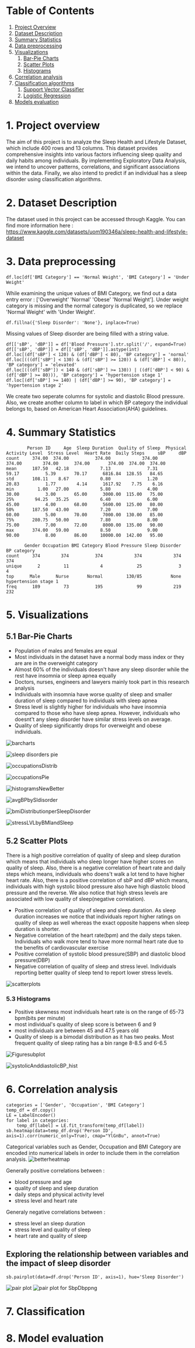 # Table of Contents
1. [Project Overview](#project-overview)
2. [Dataset Description](#dataset-description)
3. [Summary Statistics](#summary-statistics)
4. [Data preprocessing](#data-preprocessing)
5. [Visualizations](#visualizations)
   1. [Bar-Pie Charts](#Bar-Pie-Charts)
   2. [Scatter Plots](#Scatter-Plots)
   3. [Histograms](#Histograms)
6. [Correlation analysis](#correlation-analysis)
7. [Classification algorithms](#classification)
   1. [Support Vector Classifier](#svc)
   2. [Logistic Regression](#llc)
8. [Models evaluation](model-evaluation)
   




        


# 1. Project overview
The aim of this project is to analyze the Sleep Health and Lifestyle Dataset, which include 400 rows and 13 columns. This dataset provides comprehensive insights into various factors influencing sleep quality and daily habits among individuals. By implementing Exploratory Data Analysis, we intend to uncover patterns, correlations, and significant associations within the data. Finally, we also intend to predict if an individual has a sleep disorder using classification algorithms.


# 2. Dataset Description
The dataset used in this project can be accessed  through Kaggle. You can find more information here : https://www.kaggle.com/datasets/uom190346a/sleep-health-and-lifestyle-dataset

# 3. Data preprocessing
```
df.loc[df['BMI Category'] == 'Normal Weight', 'BMI Category'] = 'Under Weight'
```
While examining the unique values of BMI Category, we find out a data entry error : ['Overweight' 'Normal' 'Obese' 'Normal Weight']. Under weight category is missing and the normal category is duplicated, so we replace 'Normal Weight' with 'Under Weight'.


```
df.fillna({'Sleep Disorder': 'None'}, inplace=True)
```
Missing values of Sleep disorder are being filled with a string value. 


```
df[['sBP', 'dBP']] = df['Blood Pressure'].str.split('/', expand=True)
df[['sBP', 'dBP']] = df[['sBP', 'dBP']].astype(int)
df.loc[(df['sBP'] < 120) & (df['dBP'] < 80), 'BP category'] = 'normal'
df.loc[(((df['sBP'] < 130) & (df['sBP'] >= 120)) & (df['dBP'] < 80)), 'BP category'] = 'elevated'
df.loc[(((df['sBP']) < 140 & (df['sBP'] >= 130)) | ((df['dBP'] < 90) & (df['dBP'] >= 80))), 'BP category'] = 'hypertension stage 1'
df.loc[(df['sBP'] >= 140) | (df['dBP'] >= 90), 'BP category'] = 'hypertension stage 2'
```
We create two seperate columns for systolic and diastolic Blood pressure. Also, we create another column to label in which BP category the individual belongs to, based on American Heart Association(AHA) guidelines.

# 4. Summary Statistics
```
        Person ID     Age  Sleep Duration  Quality of Sleep  Physical Activity Level  Stress Level  Heart Rate  Daily Steps     sBP     dBP
count     374.00  374.00          374.00            374.00                   374.00        374.00      374.00       374.00  374.00  374.00
mean      187.50   42.18            7.13              7.31                    59.17          5.39       70.17      6816.84  128.55   84.65
std       108.11    8.67            0.80              1.20                    20.83          1.77        4.14      1617.92    7.75    6.16
min         1.00   27.00            5.80              4.00                    30.00          3.00       65.00      3000.00  115.00   75.00
25%        94.25   35.25            6.40              6.00                    45.00          4.00       68.00      5600.00  125.00   80.00
50%       187.50   43.00            7.20              7.00                    60.00          5.00       70.00      7000.00  130.00   85.00
75%       280.75   50.00            7.80              8.00                    75.00          7.00       72.00      8000.00  135.00   90.00
max       374.00   59.00            8.50              9.00                    90.00          8.00       86.00     10000.00  142.00   95.00
```

```
       Gender Occupation BMI Category Blood Pressure Sleep Disorder           BP category
count     374        374          374            374            374                   374
unique      2         11            4             25              3                     4
top      Male      Nurse       Normal         130/85           None  hypertension stage 1
freq      189         73          195             99            219                   232
```


# 5. Visualizations
 

## 5.1 Bar-Pie Charts
<a name="Bar-Pie-Charts"></a>


- Population of males and females are equal
- Most individuals in the dataset have a normal body mass index or they are are in the overweight category
- Almost 60% of the individuals doesn't have any sleep disorder while the rest have insomnia or sleep apnea equally
- Doctors, nurses, engineers and lawyers mainly took part in this research analysis
- Individuals with insomnia have worse quality of sleep and smaller duration of sleep compared to individuals with sleep apnea
- Stress level is slightly higher for individuals who have insomnia compared to those who have sleep apnea. However, individuals who doesnt't any sleep disorder have similar stress levels on average.
- Quality of sleep significantly drops for overweight and obese individuals. 

![barcharts](https://github.com/BillysKes/Sleep-Health-Lifestyle-analysis/assets/73298709/b86258dc-aab8-4e91-9c7d-53c677fb18f9)

![sleep disorders pie](https://github.com/BillysKes/Sleep-Health-Lifestyle-analysis/assets/73298709/c06a376e-5138-4445-9eb2-47cb01ff42f3)

![occupationsDistrib](https://github.com/BillysKes/Sleep-Health-Lifestyle-analysis/assets/73298709/4ccd2666-66fb-4c9f-ad1d-c6cba99323d2)

![occupationsPie](https://github.com/BillysKes/Sleep-Health-Lifestyle-analysis/assets/73298709/4cfdee09-58fc-4695-8e93-5ce80da29e69)


![histogramsNewBetter](https://github.com/BillysKes/Sleep-Health-Lifestyle-analysis/assets/73298709/0d1f6d44-e2d4-49ad-a5b0-de421b5077b6)


![avgBPbySldisorder](https://github.com/BillysKes/Sleep-Health-Lifestyle-analysis/assets/73298709/6772ee33-b1cd-4fdc-bae3-460cd33aa038)

![bmiDistributionperSleepDisorder](https://github.com/BillysKes/Sleep-Health-Lifestyle-analysis/assets/73298709/1c28a43c-538f-433f-804b-684cac6d7422)

![stressLVLbyBMIandSleep](https://github.com/BillysKes/Sleep-Health-Lifestyle-analysis/assets/73298709/ffea0327-3f26-47d2-b5bd-efbc1a1085cd)



## 5.2 Scatter Plots
<a name="Scatter-Plots"></a>
There is a high positive correlation of quality of sleep and sleep duration which means that individuals who sleep longer have higher scores on quality of sleep. Also, there is a negative correlation of heart rate and daily steps which means, individuals who doens't walk a lot tend to have higher heart rate. Also, there is a positive correlation of sbP and dBP which means, individuals with high systolic blood pressure also have high diastolic blood pressure and the reverse. We also notice that high stress levels are associated with low quality of sleep(negative correlation).

- Positive correlation of quality of sleep and sleep duration. As sleep duration increases we notice that individuals report higher ratings on quality of sleep as well whereas the exact opposite happens when sleep duration is shorter.
- Negative correlation of the heart rate(bpm) and the daily steps taken. Individuals who walk more tend to have more normal heart rate due to the benefits of cardiovascular exercise
- Positive correlation of systolic blood pressure(SBP) and diastolic blood pressure(DBP)
- Negative correlation of quality of sleep and stress level. Individuals reporting better quality of sleep tend to report lower stress levels.

![scatterplots](https://github.com/BillysKes/Sleep-Health-Lifestyle-analysis/assets/73298709/987df6e0-d07f-4de2-a94e-69ccee17d74c)


### 5.3 Histograms
<a name="histograms"></a>

- Positive skewness most individuals heart rate is on the range of 65-73 bpm(bits per minute)
- most individual's quality of sleep score is between 6 and 9 
- most individuals are between 45 and 47.5 years old
- Quality of sleep is a bimodal distribution as it has two peaks. Most frequent quality of sleep rating has a bin range 8-8.5 and 6-6.5 

![Figuresubplot](https://github.com/BillysKes/Sleep-Health-Lifestyle-analysis/assets/73298709/cdc2a4af-479f-46f4-aec0-f75c032da4f5)

![systolicAnddiastolicBP_hist](https://github.com/BillysKes/Sleep-Health-Lifestyle-analysis/assets/73298709/5f628f51-1326-42dc-9911-f8aeaeea268f)


# 6. Correlation analysis

```
categories = ['Gender', 'Occupation', 'BMI Category']
temp_df = df.copy()
LE = LabelEncoder()
for label in categories:
    temp_df[label] = LE.fit_transform(temp_df[label])
sb.heatmap(data=temp_df.drop('Person ID', axis=1).corr(numeric_only=True), cmap="YlGnBu", annot=True)
```
Categorical variables such as Gender, Occupation and BMI Category are encoded into numerical labels in order to include them in the correlation analysis.
![betterheatmap](https://github.com/BillysKes/Sleep-Health-Lifestyle-analysis/assets/73298709/56c06e40-2542-47a2-9866-be421a680849)

Generally positive correlations between :
- blood pressure and age
- quality of sleep and sleep duration
- daily steps and physical activity level
- stress level and heart rate

Generaly negative correlations between : 
- stress level an sleep duration
- stress level and quality of sleep
- heart rate and quality of sleep


## Exploring the relationship between variables and the impact of sleep disorder
```
sb.pairplot(data=df.drop('Person ID', axis=1), hue='Sleep Disorder')
```

![pair plot ](https://github.com/BillysKes/Sleep-Health-Lifestyle-analysis/assets/73298709/d8dcb03d-036a-40e2-83d3-2ec837ddbd2f)
![pair plot for SbpDbppng](https://github.com/BillysKes/Sleep-Health-Lifestyle-analysis/assets/73298709/7bc372c8-2fbd-4a4c-9218-9449cb37df7f)


# 7. Classification


# 8. Model evaluation



